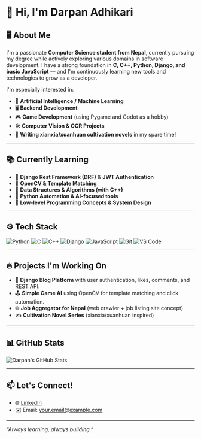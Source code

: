 # 👋 Hi, I'm Darpan Adhikari

## 🖥️ About Me
I'm a passionate **Computer Science student from Nepal**, currently pursuing my degree while actively exploring various domains in software development. I have a strong foundation in **C, C++, Python, Django, and basic JavaScript** — and I'm continuously learning new tools and technologies to grow as a developer.

I'm especially interested in:
- 🧠 **Artificial Intelligence / Machine Learning**
- 🖥️ **Backend Development**
- 🎮 **Game Development** (using Pygame and Godot as a hobby)
- 🛠️ **Computer Vision & OCR Projects**
- 📝 **Writing xianxia/xuanhuan cultivation novels** in my spare time!

---

## 📚 Currently Learning
- 🔸 **Django Rest Framework (DRF)** & **JWT Authentication**
- 🔸 **OpenCV & Template Matching**
- 🔸 **Data Structures & Algorithms (with C++)**
- 🔸 **Python Automation & AI-focused tools**
- 🔸 **Low-level Programming Concepts & System Design**

---

## ⚙️ Tech Stack
![Python](https://img.shields.io/badge/-Python-3776AB?style=flat-square&logo=python&logoColor=white)
![C](https://img.shields.io/badge/-C-00599C?style=flat-square&logo=c)
![C++](https://img.shields.io/badge/-C++-00599C?style=flat-square&logo=c%2B%2B)
![Django](https://img.shields.io/badge/-Django-092E20?style=flat-square&logo=django)
![JavaScript](https://img.shields.io/badge/-JavaScript-F7DF1E?style=flat-square&logo=javascript&logoColor=black)
![Git](https://img.shields.io/badge/-Git-F05032?style=flat-square&logo=git&logoColor=white)
![VS Code](https://img.shields.io/badge/-VS%20Code-007ACC?style=flat-square&logo=visual-studio-code)

---

## 🔥 Projects I'm Working On
- 📖 **Django Blog Platform** with user authentication, likes, comments, and REST API.
- 🕹️ **Simple Game AI** using OpenCV for template matching and click automation.
- 🌐 **Job Aggregator for Nepal** (web crawler + job listing site concept)
- ✍️ **Cultivation Novel Series** (xianxia/xuanhuan inspired)

---

## 📊 GitHub Stats
![Darpan's GitHub Stats](https://github-readme-stats.vercel.app/api?username=your-github-username&show_icons=true&theme=radical)

---

## 📫 Let's Connect!
- 🌐 [LinkedIn](https://www.linkedin.com/in/your-linkedin)
- ✉️ Email: your.email@example.com

---

*“Always learning, always building.”*

